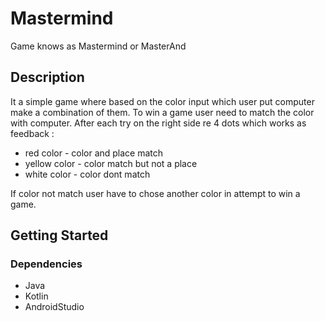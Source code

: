 # Mastermind

Game knows as Mastermind or MasterAnd

## Description

It a simple game where based on the color input which user put computer make a combination of them. To win a game user need to match the color with computer. After each try on the right side re 4 dots which works as feedback :

* red color - color and place match
* yellow color - color match but not a place
* white color - color dont match

If color not match user have to chose another color in attempt to win a game.

## Getting Started

### Dependencies

* Java
* Kotlin
* AndroidStudio

